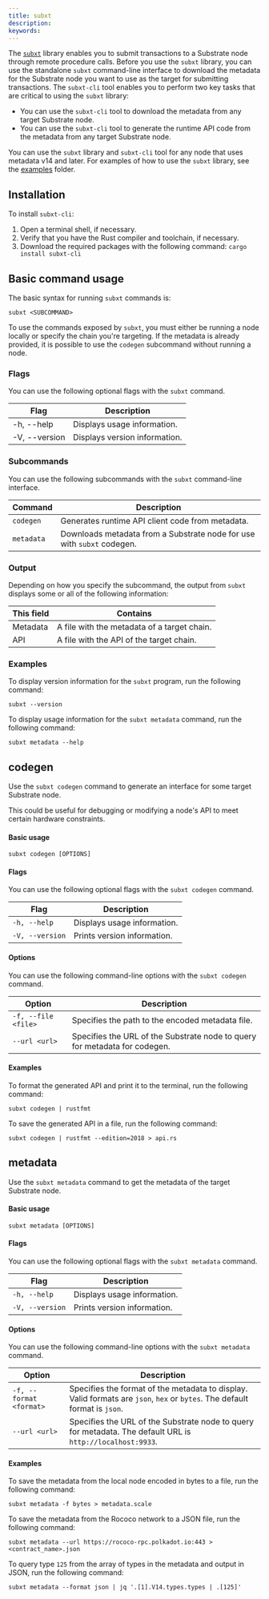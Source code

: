 ```yaml
---
title: subxt
description:
keywords:
---
```


The [`subxt`](https://github.com/paritytech/subxt) library enables you to submit transactions to a Substrate node through remote procedure calls.
Before you use the `subxt` library, you can use the standalone `subxt` command-line interface to download the metadata for the Substrate node you want to use as the target for submitting transactions.
The `subxt-cli` tool enables you to perform two key tasks that are critical to using the `subxt` library:

* You can use the `subxt-cli` tool to download the metadata from any target Substrate node.
* You can use the `subxt-cli` tool to generate the runtime API code from the metadata from any target Substrate node.

You can use the `subxt` library and `subxt-cli` tool for any node that uses metadata v14 and later.
For examples of how to use the `subxt` library, see the [examples](https://github.com/paritytech/subxt/tree/master/examples/examples) folder.

## Installation

To install `subxt-cli`:

1. Open a terminal shell, if necessary.
1. Verify that you have the Rust compiler and toolchain, if necessary.
1. Download the required packages with the following command:
    `cargo install subxt-cli`

## Basic command usage

The basic syntax for running `subxt` commands is:

`subxt <SUBCOMMAND>`

To use the commands exposed by `subxt`, you must either be running a node locally or specify the chain you're targeting.
If the metadata is already provided, it is possible to use the `codegen` subcommand without running a node.

### Flags

You can use the following optional flags with the `subxt` command.

| Flag | Description
| ------- | -----------
| -h, --help | Displays usage information.
| -V, --version | Displays version information.

### Subcommands

You can use the following subcommands with the `subxt` command-line interface.

| Command | Description
| ------- | -----------
| `codegen` | Generates runtime API client code from metadata.
| `metadata` | Downloads metadata from a Substrate node for use with `subxt` codegen.

### Output

Depending on how you specify the subcommand, the output from `subxt` displays some or all of the following information:

| This field | Contains
| ---------- | ----------
| Metadata | A file with the metadata of a target chain.
| API | A file with the API of the target chain.

### Examples

To display version information for the `subxt` program, run the following command:

`subxt --version`

To display usage information for the `subxt metadata` command, run the following command:

`subxt metadata --help`

## codegen

Use the `subxt codegen` command to generate an interface for some target Substrate node.

This could be useful for debugging or modifying a node's API to meet certain hardware constraints.

#### Basic usage

`subxt codegen [OPTIONS]`

#### Flags

You can use the following optional flags with the `subxt codegen` command.

| Flag   | Description
| ------ | -----------
| `-h, --help`  | Displays usage information.
| `-V, --version` | Prints version information.

#### Options

You can use the following command-line options with the `subxt codegen` command.

| Option   | Description
| -------- | -----------
| `-f, --file <file>` | Specifies the path to the encoded metadata file.
| `--url <url>` | Specifies the URL of the Substrate node to query for metadata for codegen.

#### Examples

To format the generated API and print it to the terminal, run the following command:

`subxt codegen | rustfmt`

To save the generated API in a file, run the following command:

`subxt codegen | rustfmt --edition=2018 > api.rs`

## metadata

Use the `subxt metadata` command to get the metadata of the target Substrate node.

#### Basic usage

`subxt metadata [OPTIONS]`

#### Flags

You can use the following optional flags with the `subxt metadata` command.

| Flag   | Description
| ------ | -----------
| `-h, --help`  | Displays usage information.
| `-V, --version` | Prints version information.

#### Options

You can use the following command-line options with the `subxt metadata` command.

| Option   | Description
| -------- | -----------
| `-f, --format <format>` | Specifies the format of the metadata to display. Valid formats are `json`, `hex` or `bytes`. The default format is `json`.
| `--url <url>` | Specifies the URL of the Substrate node to query for metadata. The default URL is `http://localhost:9933`.

#### Examples

To save the metadata from the local node encoded in bytes to a file, run the following command:

`subxt metadata -f bytes > metadata.scale`

To save the metadata from the Rococo network to a JSON file, run the following command:

`subxt metadata --url https://rococo-rpc.polkadot.io:443 > <contract_name>.json`

To query type `125` from the array of types in the metadata and output in JSON, run the following command:

`subxt metadata --format json | jq '.[1].V14.types.types | .[125]'`
